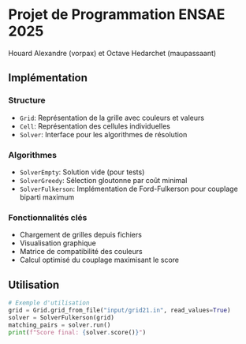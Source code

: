 # Projet de Programmation ENSAE 2025

Houard Alexandre (vorpax) et Octave Hedarchet (maupassaant)

## Implémentation

### Structure
- `Grid`: Représentation de la grille avec couleurs et valeurs
- `Cell`: Représentation des cellules individuelles
- `Solver`: Interface pour les algorithmes de résolution

### Algorithmes
- `SolverEmpty`: Solution vide (pour tests)
- `SolverGreedy`: Sélection gloutonne par coût minimal
- `SolverFulkerson`: Implémentation de Ford-Fulkerson pour couplage biparti maximum

### Fonctionnalités clés
- Chargement de grilles depuis fichiers
- Visualisation graphique
- Matrice de compatibilité des couleurs
- Calcul optimisé du couplage maximisant le score

## Utilisation
```python
# Exemple d'utilisation
grid = Grid.grid_from_file("input/grid21.in", read_values=True)
solver = SolverFulkerson(grid)
matching_pairs = solver.run()
print(f"Score final: {solver.score()}")
```
